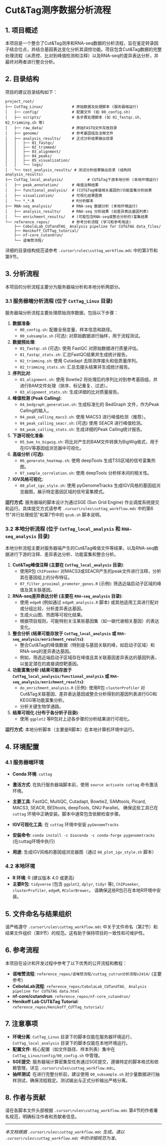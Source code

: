 # Cut&Tag测序数据分析流程

## 1. 项目概述

本项目是一个整合了Cut&Tag测序和RNA-seq数据的分析流程，旨在鉴定转录因子结合位点，并结合基因表达变化分析其调控功能。项目包含Cut&Tag数据的完整处理流程（从质控、比对到峰值检测和注释）以及RNA-seq的差异表达分析，并最终对两者进行整合分析。

## 2. 目录结构

项目的建议目录结构如下：

```
project_root/
├── CutTag_Linux/             # 原始数据及处理脚本 (服务器端运行)
│   ├── config/               # 配置文件 (如 00_config.sh)
│   ├── scripts/              # 各步骤处理脚本 (如 01_fastqc.sh, 02_trimming.sh 等)
│   ├── raw_data/             # 原始FASTQ文件存放目录
│   ├── genome/               # 参考基因组及注释文件
│   ├── analysis_results/     # 正式分析结果输出目录
│   │   ├── 01_fastqc/
│   │   ├── 02_trimmed/
│   │   ├── 03_alignment/
│   │   ├── 04_peaks/
│   │   ├── 05_visualization/
│   │   └── logs/
│   └── test_analysis_results/ # 测试分析结果输出目录 (结构同analysis_results)
├── CutTag_local_analysis/           # CUT&Tag下游本地分析 (本地环境运行)
│   ├── peak_annotation/      # 峰值注释结果
│   ├── functional_analysis/  # (CUT&Tag峰值相关基因的)功能富集分析结果
│   ├── visualization/        # 可视化结果图表
│   └── *_*.R                 # R分析脚本
├── RNA-seq_analysis/         # RNA-seq 数据分析 (本地环境运行)
│   ├── analysis_results/     # RNA-seq 分析结果 (如差异表达基因列表)
│   └── enrichment_results/   # (可能包含RNA-seq或整合分析的)富集结果
└── reference_repos/          # 参考分析流程 (学习和参考用途)
    ├── CebolaLab_CUTandTAG_ Analysis pipeline for CUT&TAG data_files/
    ├── Henikoff_CUTTag_tutorial/
    ├── nf-core_cutandrun/
    └── 诺唯赞流程/
```

详细的目录结构规范请参考 `.cursor\rules\cuttag_workflow.mdc` 中的第3节和第9节。

## 3. 分析流程

本项目的分析流程主要分为服务器端分析和本地分析两部分。

### 3.1 服务器端分析流程 (位于 `CutTag_Linux` 目录)

服务器端分析流程主要处理原始测序数据，包括以下步骤：

1.  **数据准备**:
    *   `00_config.sh`: 配置全局变量、样本信息和路径。
    *   `00_subsample.sh` (可选): 对原始数据进行抽样，用于流程测试。
2.  **数据预处理**:
    *   `01_fastqc.sh` (可选): 使用 FastQC 对原始数据进行质量评估。
    *   `01_fastqc_stats.sh`: 汇总FastQC结果并生成统计报告。
    *   `02_trimming.sh`: 使用 Cutadapt 去除测序接头和低质量序列。
    *   `02_trimming_stats.sh`: 汇总去接头结果并生成统计报告。
3.  **序列比对**:
    *   `03_alignment.sh`: 使用 Bowtie2 将处理后的序列比对到参考基因组，并进行BAM文件处理（排序、标记重复、过滤）。
    *   `03_alignment_stats.sh`: 生成详细的比对质量报告。
4.  **峰值检测 (Peak Calling)**:
    *   `04_bedgraph_generation.sh`: 生成标准化的 BedGraph 文件，作为Peak Calling的输入。
    *   `04_peak_calling_macs3.sh`: 使用 MACS3 进行峰值检测（推荐）。
    *   `04_peak_calling_seacr.sh`: (可选) 使用 SEACR 进行峰值检测。
    *   `04_peak_calling_stats.sh`: 生成详细的Peak Calling统计报告。
5.  **下游可视化准备**:
    *   `05_bam_to_bigwig.sh`: 将比对产生的BAM文件转换为BigWig格式，用于在IGV等基因组浏览器中可视化。
6.  **高级分析 (可选)**:
    *   `06_generate_heatmap.sh`: 使用 deepTools 生成TSS区域的信号富集热图。
    *   `07_sample_correlation.sh`: 使用 deepTools 分析样本间的相关性。
7.  **IGV风格可视化**:
    *   `08_plot_igv_style.sh`: 使用 pyGenomeTracks 生成IGV风格的基因组浏览器图，展示特定基因区域的信号富集模式。

**运行方式**:
服务器端的脚本设计为通过SGE (Sun Grid Engine) 作业调度系统提交和运行。具体提交方式请参考 `.cursor\rules\cuttag_workflow.mdc` 中的第6节"并行处理规范"和第7节中的 `qsub.sh` 脚本说明。

### 3.2 本地分析流程 (位于 `CutTag_local_analysis` 和 `RNA-seq_analysis` 目录)

本地分析流程主要对服务器端产生的Cut&Tag峰值文件等结果，以及RNA-seq数据进行下游的注释、差异表达分析、功能富集和整合分析。

1.  **Cut&Tag峰值注释 (主要在 `CutTag_local_analysis` 目录)**:
    *   使用R包 `ChIPseeker` 对MACS3或SEACR产生的peak文件进行注释，分析其在基因组上的分布特征。
    *   `07_filter_proximal_promoter_genes.R` (示例): 筛选近端启动子区域的峰值及其关联基因。
2.  **RNA-seq差异表达分析 (主要在 `RNA-seq_analysis` 目录)**:
    *   使用 `edgeR` (例如通过 `edgeR_analysis.R` 脚本) 或其他适用工具进行配对或分组比较，分析差异表达基因。
    *   生成火山图、热图等可视化结果。
    *   根据项目规则，可能特别关注某些基因集（如一碳代谢相关基因）的表达变化。
3.  **整合分析 (结果可能存放于 `CutTag_local_analysis` 或 `RNA-seq_analysis/enrichment_results`)**: 
    *   整合Cut&Tag的峰值数据（特别是与基因关联的峰，如启动子区域）和RNA-seq的差异表达基因。
    *   例如，筛选近端启动子区域存在峰值且其关联基因差异表达的基因列表，以鉴定潜在的直接调控靶基因。
4.  **功能富集分析 (结果可能存放于 `CutTag_local_analysis/functional_analysis` 或 `RNA-seq_analysis/enrichment_results`)**:
    *   `do_enrichment_analysis.R` (示例): 使用R包 `clusterProfiler` 对Cut&Tag关联基因、差异表达基因或整合分析得到的基因列表进行GO和KEGG等功能富集分析。
    *   分析关键生物学通路。
5.  **结果可视化 (分布于各分析子目录)**:
    *   使用 `ggplot2` 等R包对上述各步骤的分析结果进行可视化。

**运行方式**:
本地分析脚本（主要是R脚本）在本地计算机环境中运行。

## 4. 环境配置

### 4.1 服务器端环境

*   **Conda 环境**: `cuttag`
*   **激活方式**: 在执行服务器端脚本前，使用 `source activate cuttag` 命令激活环境。
*   **主要工具**: FastQC, MultiQC, Cutadapt, Bowtie2, SAMtools, Picard, MACS3, SEACR, BEDtools, deepTools, GNU Parallel。
    确保这些工具已在 `cuttag` 环境中正确安装。脚本中通常包含依赖检查步骤。

*   **IGV可视化工具**: 在 `cuttag` 环境中安装 `pyGenomeTracks`
*   **安装命令**: `conda install -c bioconda -c conda-forge pygenometracks` (在cuttag环境中执行)
*   **用途**: 生成IGV风格的基因组浏览器图（通过 `08_plot_igv_style.sh` 脚本）

### 4.2 本地环境

*   **R 环境**: R (建议版本 4.0 或更高)
*   **主要R包**: `tidyverse` (包含 `ggplot2`, `dplyr`, `tidyr` 等), `ChIPseeker`, `clusterProfiler`, `edgeR`, `RColorBrewer`。
    请确保这些R包已在本地R环境中安装。

## 5. 文件命名与结果组织

请严格遵守 `.cursor\rules\cuttag_workflow.mdc` 中关于文件命名（第2节）和结果文件组织（第9节）的规范。这有助于保持项目的一致性和可维护性。

## 6. 参考流程

本项目在设计和开发过程中参考了以下优秀的公开流程和教程：

*   **诺唯赞流程**: `reference_repos/诺唯赞流程/cuttag_cutrun分析流程v2414/` (主要参考)
*   **CebolaLab流程**: `reference_repos/CebolaLab_CUTandTAG_ Analysis pipeline for CUT&TAG data.html`
*   **nf-core/cutandrun**: `reference_repos/nf-core_cutandrun/`
*   **Henikoff Lab CUT&Tag Tutorial**: `reference_repos/Henikoff_CUTTag_tutorial/`

## 7. 注意事项

*   **环境分离**: `CutTag_Linux` 目录下的脚本仅能在服务器环境运行，`CutTag_local_analysis` 目录下的脚本仅能在本地环境运行。
*   **配置文件**: 核心配置（如文件路径、样本列表）集中在 `CutTag_Linux/config/00_config.sh` 中管理。
*   **SGE提交**: 服务器端计算密集型任务通过SGE提交，遵循特定的脚本格式和依赖管理，详见 `.cursor\rules\cuttag_workflow.mdc`。
*   **抽样测试**: 在进行完整分析前，建议使用 `00_subsample.sh` 对少量数据进行抽样测试，确保流程稳定。测试输出与正式分析输出严格分离。

## 8. 作者与贡献

请在各脚本文件头部根据 `.cursor\rules\cuttag_workflow.mdc` 第4节的作者署名规范，明确标注作者和贡献者信息。

---

*本文档根据 `.cursor\rules\cuttag_workflow.mdc` 生成。请以 `.cursor\rules\cuttag_workflow.mdc` 中的详细规范为准。* 